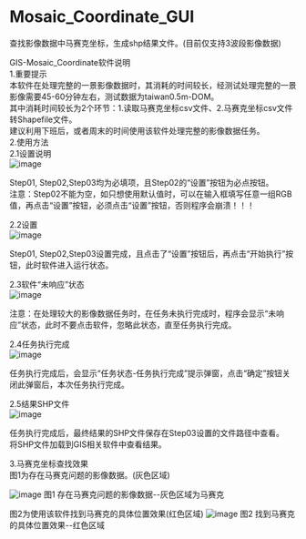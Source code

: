 # Mosaic_Coordinate_GUI

查找影像数据中马赛克坐标，生成shp结果文件。(目前仅支持3波段影像数据)

GIS-Mosaic_Coordinate软件说明  
1.重要提示  
本软件在处理完整的一景影像数据时，其消耗的时间较长，经测试处理完整的一景影像需要45-60分钟左右，测试数据为taiwan0.5m-DOM。  
其中消耗时间较长为2个环节：1.读取马赛克坐标csv文件、2.马赛克坐标csv文件转Shapefile文件。  
建议利用下班后，或者周末的时间使用该软件处理完整的影像数据任务。  
2.使用方法  
2.1设置说明  
![image](https://github.com/lansejingyu/Mosaic_Coordinate_GUI/assets/50358622/aeb8061f-8966-43dd-86f3-40833664b9f7)

Step01, Step02,Step03均为必填项，且Step02的“设置”按钮为必点按钮。  
注意：Step02不能为空，如只想使用默认值时，可以在输入框填写任意一组RGB值，再点击“设置”按钮，必须点击“设置”按钮，否则程序会崩溃！！！

2.2设置  
![image](https://github.com/lansejingyu/Mosaic_Coordinate_GUI/assets/50358622/5dec27d7-2c9f-4068-8d7e-37c9a5cca2be)

Step01, Step02,Step03设置完成，且点击了“设置”按钮后，再点击“开始执行”按钮，此时软件进入运行状态。  

2.3软件“未响应”状态  
![image](https://github.com/lansejingyu/Mosaic_Coordinate_GUI/assets/50358622/9ebdb3f5-b9fb-4ecc-84b8-d485eee80fa4)

注意：在处理较大的影像数据任务时，在任务未执行完成时，程序会显示“未响应”状态，此时不要点击软件，忽略此状态，直至任务执行完成。  

2.4任务执行完成  
![image](https://github.com/lansejingyu/Mosaic_Coordinate_GUI/assets/50358622/b2d02301-fe59-4b73-9021-1bc431b0e3d7)

任务执行完成后，会显示“任务状态-任务执行完成”提示弹窗，点击“确定”按钮关闭此弹窗后，本次任务执行完成。  

2.5结果SHP文件  
![image](https://github.com/lansejingyu/Mosaic_Coordinate_GUI/assets/50358622/bfa60400-7a7b-4963-8c32-bbd07d7e0d53)

任务执行完成后，最终结果的SHP文件保存在Step03设置的文件路径中查看。  
将SHP文件加载到GIS相关软件中查看结果。  

3.马赛克坐标查找效果  
图1为存在马赛克问题的影像数据。(灰色区域)

![image](https://github.com/lansejingyu/Mosaic_Coordinate_GUI/assets/50358622/432a702d-910a-4186-aba5-6e41e5a16a8a)
图1 存在马赛克问题的影像数据--灰色区域为马赛克

图2为使用该软件找到马赛克的具体位置效果(红色区域)
![image](https://github.com/lansejingyu/Mosaic_Coordinate_GUI/assets/50358622/ede2e324-6fcc-4fdf-b578-8aaa67f79e1b)
图2 找到马赛克的具体位置效果--红色区域  
